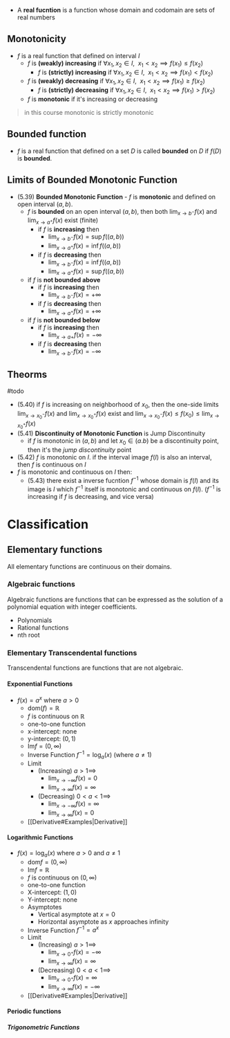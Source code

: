 
- A **real fucntion** is a function whose domain and codomain are sets of real numbers

## Monotonicity

- $f$ is a real function that defined on interval $I$
	- $f$ is **(weakly) increasing** if $\forall x_{1},x_{2}\in{I},~~ x_{1}<x_{2}\implies{f(x_{1})\leq f(x_{2})}$
		- $f$ is **(strictly) increasing** if $\forall x_{1},x_{2}\in{I},~~ x_{1}<x_{2}\implies{f(x_{1})< f(x_{2})}$
	- $f$ is **(weakly) decreasing** if $\forall x_{1},x_{2}\in{I},~~ x_{1}<x_{2}\implies{f(x_{1}) \geq f(x_{2})}$
		- $f$ is **(strictly) decreasing** if $\forall x_{1},x_{2}\in{I},~~ x_{1}<x_{2}\implies{f(x_{1})> f(x_{2})}$
	- $f$ is **monotonic** if it's increasing or decreasing

>in this course monotonic is strictly monotonic

## Bounded function 

- $f$ is a real function that defined on a set $D$ is called **bounded** on $D$ if $f(D)$ is **bounded**.

## Limits of Bounded Monotonic Function 

- (5.39) **Bounded Monotonic Function** - $f$ is **monotonic** and defined on open interval $(a,b)$.
	- $f$ is **bounded** on an open interval $(a,b)$, then both $\displaystyle\lim_{ x \to b^{-} }f(x)$ and $\displaystyle\lim_{ x \to a^{+} }f(x)$ exist (finite)
		- if $f$ is **increasing** then 
			- $\displaystyle\lim_{ x \to b^{-} }f(x)=\sup f\big((a,b)\big)$ 
			- $\displaystyle\lim_{ x \to a^{+} }f(x)=\inf f\big((a,b)\big)$ 
		- if $f$ is **decreasing** then 
			- $\displaystyle\lim_{ x \to b^{-} }f(x)=\inf f\big((a,b)\big)$ 
			- $\displaystyle\lim_{ x \to a^{+} }f(x)=\sup f\big((a,b)\big)$ 
	- if $f$ is **not bounded above**
		- if $f$ is **increasing** then 
			- $\displaystyle\lim_{ x \to b^{-} }f(x)=+\infty$ 
		- if $f$ is **decreasing** then 
			- $\displaystyle\lim_{ x \to a^{+} }f(x)=+\infty$ 
	- if $f$ is **not bounded below**
		- if $f$ is **increasing** then 
			- $\displaystyle\lim_{ x \to a{+} }f(x)=-\infty$ 
		- if $f$ is **decreasing** then 
			- $\displaystyle\lim_{ x \to b^{-} }f(x)=-\infty$ 


## Theorms 

#todo 

- (5.40) if $f$ is increasing on neighborhood of $x_{0}$, then the one-side limits $\displaystyle\lim_{ x \to x_{0}^{-} }f(x)$ and $\displaystyle\lim_{ x \to x_{0}^{+} }f(x)$ exist and $\displaystyle\lim_{ x \to x_{0}^{-} }f(x)\leq f(x_{0})\leq\lim_{ x \to x_{0}^{+} }f(x)$
- (5.41) **Discontinuity of Monotonic Function** is Jump Discontinuity
	- if $f$ is monotonic in $(a,b)$ and let $x_{0}\in{(a.b)}$ be a discontinuity point, then it's the *jump discontinuity* point
- (5.42) $f$ is monotonic on $I$. if the interval image $f(I)$ is also an interval, then $f$ is continuous on $I$
- $f$ is monotonic and continuous on $I$ then: 
	- (5.43) there exist a inverse fucntion $f^{-1}$ whose domain is $f(I)$ and its image is $I$ which $f^{-1}$ itself is monotonic and continuous on $f(I)$. ($f^{-1}$ is increasing if $f$ is decreasing, and vice versa)


# Classification

## Elementary functions

All elementary functions are continuous on their domains.
### Algebraic functions

Algebraic functions are functions that can be expressed as the solution of a polynomial equation with integer coefficients.

- Polynomials
- Rational functions
- nth root

### Elementary Transcendental functions

Transcendental functions are functions that are not algebraic.
#### Exponential Functions

- $f(x)=a^x$ where $a>0$
	- $\text{dom}(f)=\mathbb{R}$
	- $f$ is continuous on $\mathbb{R}$
	- one-to-one function
	- x-intercept: none
	- y-intercept:  $(0,1)$
	- $\text{Im}f=(0,\infty)$
	- Inverse Function $f^{-1}=\log_{a}(x)$ (where $a\neq 1$)
	- Limit  
		- (Increasing) $a>1\implies$ 
			- $\displaystyle\lim_{ x \to -\infty }f(x)=0$
			- $\displaystyle\lim_{ x \to \infty }f(x)=\infty$
		- (Decreasing) $0<a<1\implies$ 
			- $\displaystyle\lim_{ x \to -\infty }f(x)=\infty$
			- $\displaystyle\lim_{ x \to \infty }f(x)=0$
	- [[Derivative#Examples|Derivative]]



#### Logarithmic Functions

- $f(x)=\log_{a}(x)$ where $a>0$ and $a\neq 1$
	- $\text{dom}f=(0,\infty)$
	- $\text{Im}f=\mathbb{R}$
	- $f$ is continuous on $(0,\infty)$
	- one-to-one function
	- X-intercept: $(1,0)$
	- Y-intercept: none
	- Asymptotes
		- Vertical asymptote at $x=0$
		- Horizontal asymptote as $x$ approaches infinity
	- Inverse Function $f^{-1}=a^x$
	- Limit  
		- (Increasing) $a>1\implies$ 
			- $\displaystyle\lim_{ x \to 0^+}f(x)= -\infty$
			- $\displaystyle\lim_{ x \to \infty }f(x)=\infty$
		- (Decreasing) $0<a<1\implies$ 
			- $\displaystyle\lim_{ x \to 0^+ }f(x)=\infty$
			- $\displaystyle\lim_{ x \to \infty }f(x)=-\infty$
	- [[Derivative#Examples|Derivative]]


#### Periodic functions

##### Trigonometric Functions 



